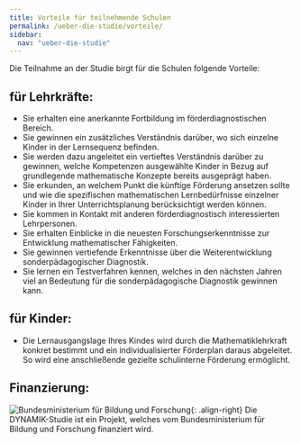 ```yaml
---
title: Vorteile für teilnehmende Schulen
permalink: /ueber-die-studie/vorteile/
sidebar:
  nav: "ueber-die-studie"
---
```


Die Teilnahme an der Studie birgt für die Schulen folgende Vorteile:

## für Lehrkräfte:
- Sie erhalten eine anerkannte Fortbildung im förderdiagnostischen Bereich.
- Sie gewinnen ein zusätzliches Verständnis darüber, wo sich einzelne Kinder in der Lernsequenz befinden.
- Sie werden dazu angeleitet ein vertieftes Verständnis darüber zu gewinnen, welche Kompetenzen ausgewählte Kinder in Bezug auf grundlegende mathematische Konzepte bereits ausgeprägt haben.
- Sie erkunden, an welchem Punkt die künftige Förderung ansetzen sollte und wie die spezifischen mathematischen Lernbedürfnisse einzelner Kinder in Ihrer Unterrichtsplanung berücksichtigt werden können.
- Sie kommen in Kontakt mit anderen förderdiagnostisch interessierten Lehrpersonen.
- Sie erhalten Einblicke in die neuesten Forschungserkenntnisse zur Entwicklung mathematischer Fähigkeiten.
- Sie gewinnen vertiefende Erkenntnisse über die Weiterentwicklung sonderpädagogischer Diagnostik.
- Sie lernen ein Testverfahren kennen, welches in den nächsten Jahren viel an Bedeutung für die sonderpädagogische Diagnostik gewinnen kann.

## für Kinder:
- Die Lernausgangslage Ihres Kindes wird durch die Mathematiklehrkraft konkret bestimmt und ein individualisierter Förderplan daraus abgeleitet. So wird eine anschließende gezielte schulinterne Förderung ermöglicht.


## Finanzierung:
![Bundesministerium für Bildung und Forschung](/assets/images/logos/BmBF-Logo_kleiner_50.jpg){: .align-right}
Die DYNAMIK-Studie ist ein Projekt, welches vom Bundesministerium für Bildung und Forschung finanziert wird. 
